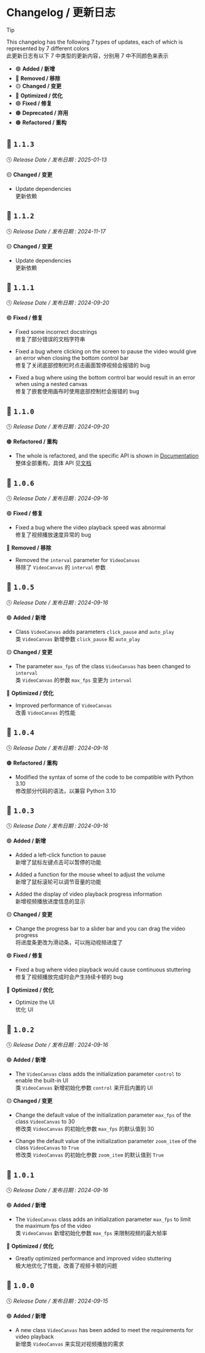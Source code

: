 Changelog / 更新日志
===================

> [!TIP]  
> This changelog has the following 7 types of updates, each of which is represented by 7 different colors  
> 此更新日志有以下 7 中类型的更新内容，分别用 7 中不同颜色来表示
>
> * 🟢 **Added / 新增**
> * 🔴 **Removed / 移除**
> * 🟡 **Changed / 变更**
> * 🔵 **Optimized / 优化**
> * 🟣 **Fixed / 修复**
> * 🟠 **Deprecated / 弃用**
> * 🟤 **Refactored / 重构**

🔖 `1.1.3`
-----------

🕓 *Release Date / 发布日期 : 2025-01-13*

🟡 **Changed / 变更**

* Update dependencies  
更新依赖

🔖 `1.1.2`
-----------

🕓 *Release Date / 发布日期 : 2024-11-17*

🟡 **Changed / 变更**

* Update dependencies  
更新依赖

🔖 `1.1.1`
-----------

🕓 *Release Date / 发布日期 : 2024-09-20*

🟣 **Fixed / 修复**

* Fixed some incorrect docstrings  
修复了部分错误的文档字符串

* Fixed a bug where clicking on the screen to pause the video would give an error when closing the bottom control bar  
修复了关闭底部控制栏时点击画面暂停视频会报错的 bug

* Fixed a bug where using the bottom control bar would result in an error when using a nested canvas  
修复了嵌套使用画布时使用底部控制栏会报错的 bug

🔖 `1.1.0`
-----------

🕓 *Release Date / 发布日期 : 2024-09-20*

🟤 **Refactored / 重构**

* The whole is refactored, and the specific API is shown in [Documentation](https://xiaokang2022.github.io/tkintertools-docs/3.0/documents/media/)  
整体全部重构，具体 API 见[文档](https://xiaokang2022.github.io/tkintertools-docs/3.0/documents/media/)

🔖 `1.0.6`
-----------

🕓 *Release Date / 发布日期 : 2024-09-16*

🟣 **Fixed / 修复**

* Fixed a bug where the video playback speed was abnormal  
修复了视频播放速度异常的 bug

🔴 **Removed / 移除**

* Removed the `interval` parameter for `VideoCanvas`  
移除了 `VideoCanvas` 的 `interval` 参数

🔖 `1.0.5`
-----------

🕓 *Release Date / 发布日期 : 2024-09-16*

🟢 **Added / 新增**

* Class `VideoCanvas` adds parameters `click_pause` and `auto_play`  
类 `VideoCanvas` 新增参数 `click_pause` 和 `auto_play`

🟡 **Changed / 变更**

* The parameter `max_fps` of the class `VideoCanvas` has been changed to `interval`  
类 `VideoCanvas` 的参数 `max_fps` 变更为 `interval`

🔵 **Optimized / 优化**

* Improved performance of `VideoCanvas`  
改善 `VideoCanvas` 的性能

🔖 `1.0.4`
-----------

🕓 *Release Date / 发布日期 : 2024-09-16*

🟤 **Refactored / 重构**

* Modified the syntax of some of the code to be compatible with Python 3.10  
修改部分代码的语法，以兼容 Python 3.10

🔖 `1.0.3`
-----------

🕓 *Release Date / 发布日期 : 2024-09-16*

🟢 **Added / 新增**

* Added a left-click function to pause  
新增了鼠标左键点击可以暂停的功能

* Added a function for the mouse wheel to adjust the volume  
新增了鼠标滚轮可以调节音量的功能

* Added the display of video playback progress information  
新增视频播放进度信息的显示

🟡 **Changed / 变更**

* Change the progress bar to a slider bar and you can drag the video progress  
将进度条更改为滑动条，可以拖动视频进度了

🟣 **Fixed / 修复**

* Fixed a bug where video playback would cause continuous stuttering  
修复了视频播放完成时会产生持续卡顿的 bug

🔵 **Optimized / 优化**

* Optimize the UI  
优化 UI

🔖 `1.0.2`
-----------

🕓 *Release Date / 发布日期 : 2024-09-16*

🟢 **Added / 新增**

* The `VideoCanvas` class adds the initialization parameter `control` to enable the built-in UI  
类 `VideoCanvas` 新增初始化参数 `control` 来开启内置的 UI

🟡 **Changed / 变更**

* Change the default value of the initialization parameter `max_fps` of the class `VideoCanvas` to 30  
修改类 `VideoCanvas` 的初始化参数 `max_fps` 的默认值到 30

* Change the default value of the initialization parameter `zoom_item` of the class `VideoCanvas` to `True`  
修改类 `VideoCanvas` 的初始化参数 `zoom_item` 的默认值到 `True`

🔖 `1.0.1`
-----------

🕓 *Release Date / 发布日期 : 2024-09-16*

🟢 **Added / 新增**

* The `VideoCanvas` class adds an initialization parameter `max_fps` to limit the maximum fps of the video  
类 `VideoCanvas` 新增初始化参数 `max_fps` 来限制视频的最大帧率

🔵 **Optimized / 优化**

* Greatly optimized performance and improved video stuttering  
极大地优化了性能，改善了视频卡顿的问题

🔖 `1.0.0`
-----------

🕓 *Release Date / 发布日期 : 2024-09-15*

🟢 **Added / 新增**

* A new class `VideoCanvas` has been added to meet the requirements for video playback  
新增类 `VideoCanvas` 来实现对视频播放的需求
